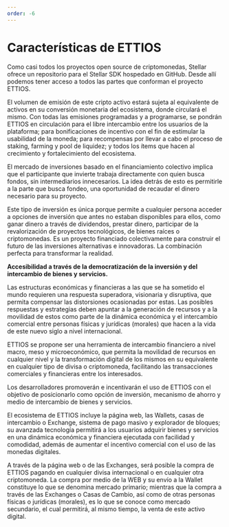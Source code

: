 ```yaml
---
order: -6
---
```

# Características de **ETTIOS**

Como casi todos los proyectos open source de criptomonedas, Stellar ofrece un repositorio para el Stellar SDK hospedado en GitHub. Desde allí podemos tener acceso a todos las partes que conforman el proyecto ETTIOS.

El volumen de emisión de este cripto activo estará sujeta al equivalente de activos en su conversión monetaria del ecosistema, donde circulará el mismo. Con todas las emisiones programadas y a programarse, se pondrán ETTIOS en circulación para el libre intercambio entre los usuarios de la plataforma; para bonificaciones de incentivo con el fin de estimular la usabilidad de la moneda; para recompensas por llevar a cabo el proceso de staking, farming y pool de liquidez; y todos los ítems que hacen al crecimiento y fortalecimiento del ecosistema.

El mercado de inversiones basado en el financiamiento colectivo implica que el participante que invierte trabaja directamente con quien busca fondos, sin intermediarios innecesarios. La idea detrás de esto es permitirle a la parte que busca fondeo, una oportunidad de recaudar el dinero necesario para su proyecto.

Este tipo de inversión es única porque permite a cualquier persona acceder a opciones de inversión que antes no estaban disponibles para ellos, como ganar dinero a través de dividendos, prestar dinero, participar de la revalorización de proyectos tecnológicos, de bienes raíces o criptomonedas. Es un proyecto financiado colectivamente para construir el futuro de las inversiones alternativas e innovadoras. La combinación perfecta para transformar la realidad.

**Accesibilidad a través de la democratización de la inversión y del intercambio de bienes y servicios.**

Las estructuras económicas y financieras a las que se ha sometido el mundo requieren una respuesta superadora, visionaria y disruptiva, que permita compensar las distorsiones ocasionadas por estas. Las posibles respuestas y estrategias deben apuntar a la generación de recursos y a la movilidad de estos como parte de la dinámica económica y el intercambio comercial entre personas físicas y jurídicas (morales) que hacen a la vida de este nuevo siglo a nivel internacional.

ETTIOS se propone ser una herramienta de intercambio financiero a nivel macro, meso y microeconómico, que permita la movilidad de recursos en cualquier nivel y la transformación digital de los mismos en su equivalente en cualquier tipo de divisa o criptomoneda, facilitando las transacciones comerciales y financieras entre los interesados.

Los desarrolladores promoverán e incentivarán el uso de ETTIOS con el objetivo de posicionarlo como opción de inversión, mecanismo de ahorro y medio de intercambio de bienes y servicios.

El ecosistema de ETTIOS incluye la página web, las Wallets, casas de intercambio o Exchange, sistema de pago masivo y explorador de bloques; su avanzada tecnología permitirá a los usuarios adquirir bienes y servicios en una dinámica económica y financiera ejecutada con facilidad y comodidad, además de aumentar el incentivo comercial con el uso de las monedas digitales.

A través de la página web o de las Exchanges, será posible la compra de ETTIOS pagando en cualquier divisa internacional o en cualquier otra criptomoneda. La compra por medio de la WEB y su envío a la Wallet constituye lo que se denomina mercado primario; mientras que la compra a través de las Exchanges o Casas de Cambio, así como de otras personas físicas o jurídicas (morales), es lo que se conoce como mercado secundario, el cual permitirá, al mismo tiempo, la venta de este activo digital.
